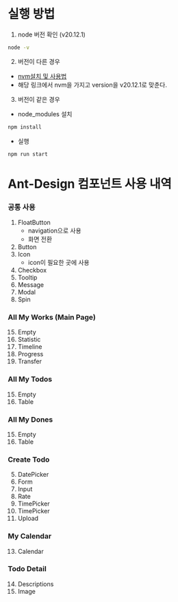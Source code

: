 # 실행 방법

1. node 버전 확인 (v20.12.1)

```bash
node -v
```

2. 버전이 다른 경우

- [nvm설치 및 사용법](https://sound-programming.tistory.com/186)
- 해당 링크에서 nvm을 가지고 version을 v20.12.1로 맞춘다.

3. 버전이 같은 경우

- node_modules 설치

```bash
npm install
```

- 실행

```bash
npm run start
```

# Ant-Design 컴포넌트 사용 내역

### 공통 사용

1. FloatButton
   - navigation으로 사용
   - 화면 전환
2. Button
3. Icon
   - icon이 필요한 곳에 사용
4. Checkbox
5. Tooltip
6. Message
7. Modal
8. Spin

### All My Works (Main Page)

15. Empty
16. Statistic
17. Timeline
18. Progress
19. Transfer

### All My Todos

15. Empty
16. Table

### All My Dones

15. Empty
16. Table

### Create Todo

5. DatePicker
6. Form
7. Input
8. Rate
9. TimePicker
10. TimePicker
11. Upload

### My Calendar

13. Calendar

### Todo Detail

14. Descriptions
15. Image
